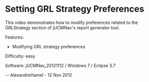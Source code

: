 # Setting GRL Strategy Preferences

This video demonstrates how to modify preferences related to the GRLStrategy section of jUCMNav's report generator tool.

Features:

  -  Modifying GRL strategy preferences 

Difficulty: easy

Software: jUCMNav_20121112 / Windows 7 / Eclipse 3.7



-- AlexandreHamel - 12 Nov 2012 